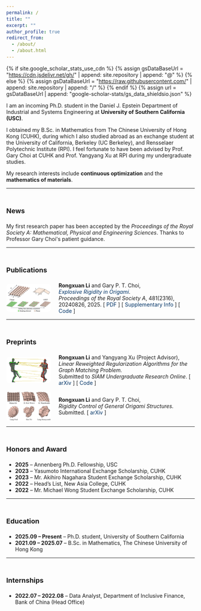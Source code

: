 ```yaml
---
permalink: /
title: ""
excerpt: ""
author_profile: true
redirect_from: 
  - /about/
  - /about.html
---
```


{% if site.google_scholar_stats_use_cdn %}
{% assign gsDataBaseUrl = "https://cdn.jsdelivr.net/gh/" | append: site.repository | append: "@" %}
{% else %}
{% assign gsDataBaseUrl = "https://raw.githubusercontent.com/" | append: site.repository | append: "/" %}
{% endif %}
{% assign url = gsDataBaseUrl | append: "google-scholar-stats/gs_data_shieldsio.json" %}

<span class='anchor' id='about-me'></span>

I am an incoming Ph.D. student in the Daniel J. Epstein Department of Industrial and Systems Engineering at **University of Southern California (USC)**.  

I obtained my B.Sc. in Mathematics from The Chinese University of Hong Kong (CUHK), during which I also studied abroad as an exchange student at the University of California, Berkeley (UC Berkeley), and Rensselaer Polytechnic Institute (RPI). I feel fortunate to have been advised by  <a href="https://www.math.cuhk.edu.hk/~ptchoi/index.html" style="text-decoration: none;">
Prof. Gary Choi</a> at CUHK and <a href="https://xu-yangyang.github.io/index.html" style="text-decoration: none;">
Prof. Yangyang Xu</a> at RPI during my undergraduate studies.

My research interests include **continuous optimization** and the **mathematics of materials**.

---

<h1 id="news"><span style="font-size: 18px; font-weight: bold;">News</span></h1>


My first research paper has been accepted by the <a href="https://royalsocietypublishing.org/journal/rspa" style="text-decoration: none;"><em>Proceedings of the Royal Society A: Mathematical, Physical and Engineering Sciences</em></a>. Thanks to Professor Gary Choi's patient guidance.

---

<h1 id="publications"><span style="font-size: 18px; font-weight: bold;">Publications</span></h1>
<!-- Publication Entry -->
<div style="display: flex; align-items: center; margin-bottom: 1em;">
  <img src="/images/origami.png" alt="Origami Simulation" style="width: 120px; margin-right: 20px; border-radius: 8px;">
  <div>
    <div><strong>Rongxuan Li</strong> and Gary P. T. Choi,</div>
    <div>
      <a href="https://www.math.cuhk.edu.hk/~ptchoi/files/2025_PRSA_origamiep.pdf" style="color: #003366; text-decoration: none;">
        <em>Explosive Rigidity in Origami</em></a>.
    </div>
    <div>
      <em>Proceedings of the Royal Society A</em>, 481(2316), 20240826, 2025.
      [
      <a href="https://www.math.cuhk.edu.hk/~ptchoi/files/2025_PRSA_origamiep.pdf" style="color: #003366; text-decoration: none;">
        PDF
      </a>
      ]
      [
      <a href="https://www.math.cuhk.edu.hk/~ptchoi/files/2025_PRSA_origamiep_SI.pdf" style="color: #003366; text-decoration: none;">
        Supplementary Info
      </a>
      ]
      [
      <a href="https://github.com/garyptchoi/origami-explosive-percolation/blob/main/README.md" style="color: #003366; text-decoration: none;">
        Code
      </a>
      ]
    </div>
  </div>
</div>

<!-- Preprints Section -->
<hr>
<h1 id="Preprints"><span style="font-size: 18px; font-weight: bold;">Preprints</span></h1>

<!-- Preprint 1 -->
<div style="display: flex; align-items: center; margin-bottom: 1em;">
  <img src="/images/graphmatch.png" alt="Graph Match" style="width: 120px; margin-right: 20px; border-radius: 8px;">
  <div>
    <div><strong>Rongxuan Li</strong> and Yangyang Xu (Project Advisor),</div>
    <div><em>Linear Reweighted Regularization Algorithms for the Graph Matching Problem.</em></div>
    <div>
      Submitted to <em>SIAM Undergraduate Research Online</em>.
      [
      <a href="https://arxiv.org/abs/2503.24329" style="color: #003366; text-decoration: none;">
        arXiv
      </a>
      ]
      [
      <a href="https://github.com/rongxuan-li/graph-match" style="color: #003366; text-decoration: none;">
        Code
      </a>
      ]
    </div>
  </div>
</div>

<!-- Preprint 2 -->
<div style="display: flex; align-items: center; margin-bottom: 1em;">
  <img src="/images/origami2.png" alt="Origami Simulation" style="width: 120px; margin-right: 20px; border-radius: 8px;">
  <div>
    <div><strong>Rongxuan Li</strong> and Gary P. T. Choi,</div>
    <div>
      <em>Rigidity Control of General Origami Structures.</em> Submitted.
      [
      <a href="https://arxiv.org/abs/2507.16934" style="color: #003366; text-decoration: none;">
        arXiv
      </a>
      ]
    </div>
  </div>
</div>

---


<h1 id="honors-and-awards"><span style="font-size: 18px; font-weight: bold;">Honors and Award</span></h1>

- **2025** – Annenberg Ph.D. Fellowship, USC  
- **2023** – Yasumoto International Exchange Scholarship, CUHK  
- **2023** – Mr. Akihiro Nagahara Student Exchange Scholarship, CUHK  
- **2022** – Head’s List, New Asia College, CUHK  
- **2022** – Mr. Michael Wong Student Exchange Scholarship, CUHK  

---

<h1 id="education"><span style="font-size: 18px; font-weight: bold;">Education</span></h1>

- **2025.09 – Present** – Ph.D. student, University of Southern California  
- **2021.09 – 2025.07** – B.Sc. in Mathematics, The Chinese University of Hong Kong  

---

<h1 id="internships"><span style="font-size: 18px; font-weight: bold;">Internships</span></h1>

- **2022.07 – 2022.08** – Data Analyst, Department of Inclusive Finance, Bank of China (Head Office)

